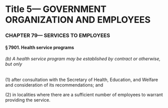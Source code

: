 
# Title 5— GOVERNMENT ORGANIZATION AND EMPLOYEES
### CHAPTER 79— SERVICES TO EMPLOYEES
#### § 7901. Health service programs
###### (b) A health service program may be established by contract or otherwise, but only

(1) after consultation with the Secretary of Health, Education, and Welfare and consideration of its recommendations; and

(2) in localities where there are a sufficient number of employees to warrant providing the service.
